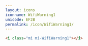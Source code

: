 ```yaml
---
layout: icons
iconname: WifiWarning1
unicode: EF2B
permalink: /icon/WifiWarning1/
---
```


``` html
<i class="mi mi-WifiWarning1"></i>
```
